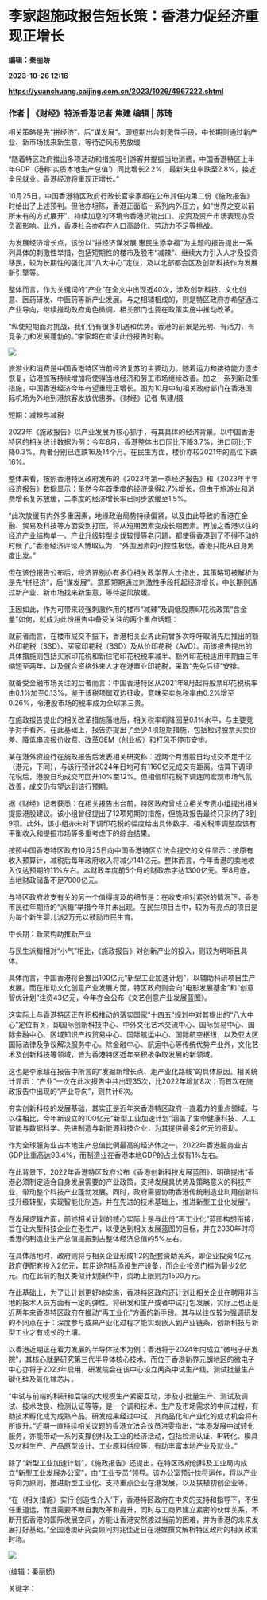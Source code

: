 # 李家超施政报告短长策：香港力促经济重现正增长
**编辑：秦丽娇**

**2023-10-26 12:16**

**https://yuanchuang.caijing.com.cn/2023/1026/4967222.shtml**

### 作者 | 《财经》特派香港记者 焦建 编辑 | 苏琦

相关策略是先“拼经济”，后“谋发展”。即短期出台刺激性手段，中长期则通过新产业、新市场找来新生意，等待逆风形势放缓

“随着特区政府推出多项活动和措施吸引游客并提振当地消费，中国香港特区上半年GDP（港称‘实质本地生产总值’）同比增长2.2%，最新失业率跌至2.8%，接近全民就业。香港经济将重现正增长。”

10月25日，中国香港特区政府行政长官李家超在公布其任内第二份《施政报告》时给出了上述预判。但他亦坦陈，香港正面临一系列内外压力，如“世界之变以前所未有的方式展开”、持续加息的环境令香港货物出口、投资及资产市场表现亦受负面影响。此外，香港社会亦存在人口高龄化、劳动力不足等挑战。

为发展经济增长点，该份以“拼经济谋发展 惠民生添幸福”为主题的报告提出一系列具体的刺激性举措，包括短期性的楼市及股市“减辣”、继续大力引入人才及投资移民，较为长期性的强化其“八大中心”定位，及以北部都会区及创新科技作为发展新引擎等。

整体而言，作为关键词的“产业”在全文中出现近40次，涉及创新科技、文化创意、医药研发、中医药等新产业发展。与之相辅相成的，则是特区政府亦希望通过产业导向，继续推动政府角色微调，相关部门也要在政策实施中推动改革。

“纵使短期面对挑战，我们仍有很多机遇和优势。香港的前景是光明、有活力、有竞争力和发展蓬勃的。”李家超在宣读此份报告时称。

![](https://res.caijingmobile.com/images/2023/10/26/5a0400641f342d2f1a7886d6a1be6119.jpeg)

旅游业和消费是中国香港特区当前经济复苏的主要动力。随着运力和接待能力逐步恢复，访港旅客持续增加将使得当地经济和劳工市场继续改善。加之一系列新政策措施，中国香港经济今年有望重现正增长。图为10月中旬相关政府部门在香港国际机场为外地到港旅客发放优惠券。《财经》记者 焦建/摄

短期：减辣与减税

2023年《施政报告》以产业发展为核心抓手，有其具体的经济背景。以中国香港特区的相关统计数据为例：今年8月，香港整体出口同比下降3.7%，进口同比下降0.3%。两者分别已连跌16及14个月。在民生方面，楼价亦较2021年的高位下跌16%。

整体来看，按照香港特区政府发布的《2023年第一季经济报告》和《2023年半年经济报告》数据显示：虽然今年首季度的经济录得2.7%增长，但由于旅游业和消费增长复苏放缓，二季度的经济增长率已同步放缓至1.5%。

“此次放缓有内外多重因素，地缘政治局势持续偏紧，以及由此导致的香港在金融、贸易及科技等方面受到打压，将从短期因素变成长期因素。再加之香港以往的经济产业结构单一、产业升级转型步伐较慢等老问题，都使得香港到了不得不动的时候了。”香港经济评论人博取认为，“外围因素的可控性极低，香港只能从自身角度出发。”

但在该份报告公布后，经济界别亦有多位相关政学界人士指出，其策略可被解析为是先“拼经济”，后“谋发展”。意即短期通过刺激性手段托起经济增长，中长期则通过新产业、新市场找来新生意，等待逆风放缓。

正因如此，作为可带来较强刺激作用的楼市“减辣”及调低股票印花税政策“含金量”如何，就成为此份报告中备受关注的两个重点话题：

就前者而言，在楼市成交不振下，香港相关业界此前曾多次呼吁取消先后推出的额外印花税（SSD）、买家印花税（BSD）及从价印花税（AVD）。而该报告提出的具体措施则包括买家印花税和新住宅印花税税率减半、额外印花税适用年期由三年缩短至两年，以及就合资格外来人才在港置业印花税，采取“先免后征”安排。

就备受金融市场关注的后者而言：中国香港特区从2021年8月起将股票印花税税率由0.1%加至0.13%，鉴于该税项属双边征收，意味买卖总税率由0.2%增至0.26%，令港股市场的税率成为全球第三贵。

在施政报告提出的相关改革措施落地后，相关税率将降回至0.1%水平，与主要竞争对手看齐。在此基础上，报告亦提出了至少4项短期措施，包括检讨股票买卖价差、降低串流报价收费、改革GEM（创业板）和打风不停市安排。

某在港外资投行在施政报告后发表相关研究称：近两个月港股日均成交不足千亿（港元，下同），与该行预计2024年日均可有1160亿元成交有距离。估算下调印花税后，港股日均成交可回升10%至12%。但相信印花税下调连同宏观市场气氛改善，成交仍有望达到该行预期。

据《财经》记者获悉：在相关报告出台前，特区政府曾成立相关专责小组提出相关提振港股建议。该小组曾经提出了12项短期的措施，但施政报告最终只采纳了8到9项。此外，该小组亦未对下调印花税的幅度给出具体数字。相关税率调整应该有平衡收入和提振市场等多重考虑下的综合结果。

按照中国香港特区政府10月25日向中国香港特区立法会提交的文件显示：按原有收入预算计，减税后每年政府收入将减少141亿元。整体而言，今年香港的卖地收入仅达预期的11%左右。本财政年度前5个月的财政赤字达1300亿元。至8月底，当地财政储备不足7000亿元。

与特区政府收支有关的另一个值得提及的细节是：在收支相对紧张的情况下，香港市民往年期待的“派糖”举措今年并未出现。在民生项目当中，较为有亮点的项目是为每个新生婴儿派2万元以鼓励市民生育。

中长期：新架构助推新产业

与民生派糖相对“小气”相比，《施政报告》对创新产业的投入，则较为明晰且具体。

具体而言，中国香港将会推出100亿元“新型工业加速计划”，以辅助科研项目生产发展。而在推动文化创意产业发展方面，特区政府则会向“电影发展基金”和“创意智优计划”注资43亿元，今年亦会公布《文艺创意产业发展蓝图》。

这实际上与香港特区正在积极推动的落实国家“十四五”规划中对其提出的“八大中心”定位有关，即国际创新科技中心、中外文化艺术交流中心、国际贸易中心、国际金融中心、区域知识产权贸易中心、国际航运中心、国际航空枢纽，以及亚太区国际法律及争议解决服务中心。除金融中心、航运中心等传统优势产业外，文化艺术及创新科技等领域，皆为香港特区近年来积极争取发展的新领域。

这也是李家超在报告中所言的“发掘新增长点、走产业化路线”的具体原因。相关统计显示：“产业”一次在此次报告中共出现35次，比2022年增加8次；而首次在施政报告中出现的“产业导向”，则共计6次。

夯实创新科技的发展基础，其实正是近年来香港特区政府一直着力的重点领域。与以往相比，今年新设立的100亿元“新型工业加速计划”涵盖了生命健康科技、人工智能与数据科学、先进制造与新能源科技企业，为其提供最多2亿元的资助。

作为全球服务业占本地生产总值比例最高的经济体之一，2022年香港服务业占GDP比重高达93.4%，而制造业在香港本地GDP的占比仅有1%左右。

在此背景下，2022年香港特区政府公布《香港创新科技发展蓝图》，明确提出“香港必须制定适合自身发展需要的产业政策，支持发展具优势及策略意义的科技产业，带动整个科技产业蓬勃发展。同时，政府需要协助香港传统制造业利用创新科技升级转型，实现智能化制造，并在先进的技术基础上，推进新型工业化发展”。

在发展逻辑方面，前述相关计划的核心实际上是与此份“再工业化”蓝图构想衔接，旨在让大型科技企业在港生产，以便达到相关发展蓝图的目标，并在2030年时将香港的制造业生产总值提振到占整体经济总值的5%左右。

在具体落地时，政府则将与相关企业形成1:2的配套资助关系，即企业投资4亿元，政府便配套投入2亿元，其用途包括添设生产设备，而企业投资门槛为最少2亿元。而在此前的相关类似计划操作中，资助上限则为1500万元。

在此基础上，为了让计划更好地实施，香港特区政府还计划让相关企业在聘用非当地的技术人员方面有一定的弹性。将研发和生产或者中试打包发展，实际上也正是近两年来香港特区政府在推动“再工业化”方面的新手段。其与以往仅较为强调研发的不同点在于：深度参与成果产业化过程才能实现嵌入到产业链条，创新科技与新型工业才有成长的土壤。

以香港近期正在着力发展的半导体技术为例：香港将于2024年内成立“微电子研发院”，其核心就是研究第三代半导体核心技术。而位于香港新界元朗地区的微电子中心亦将于2023年启用，研发院会在该中心设立两条中试生产线，测试批量生产碳化硅及氮化镓芯片。

“中试与前端的科研和后端的大规模生产紧密互动，涉及小批量生产、测试及调试、技术改良、检测认证等等，是一个调和技术、生产及市场需求的中间过程，有助技术孵化成为成熟产品。研发成果经过中试，其商品化和产业化的成功机会将有所提升。”近期一直持续相关议题的香港立法会议员洪雯指出，“本港发展中试转化服务，亦能带动一系列支撑创科及工业的经济活动，包括检测认证、IP转化、模具及材料生产、产品原型设计、工业原料供应等，有助丰富本地产业及就业。”

除了“新型工业加速计划”，《施政报告》还提出，在特区政府创科及工业局内成立“新型工业发展办公室”，由“工业专员”领导。该办公室预计快将运作，将以产业导向为原则，推进新型工业化、支持重点企业在港发展，以及扶植初创企业等。

“在（相关措施）实行‘创造性介入’下，香港特区政府在中央的支持和指导下，不但任重道远，而且需要不断自我改革和提升，同时与工商界建立紧密的伙伴关系，不断开拓香港的国际发展空间，方能让香港安然渡过当前的困难，并为香港的未来发展打好基础。”全国港澳研究会顾问刘兆佳近日在港媒撰文解析特区政府的相关政策时称。

![](https://tx1.cdn.caijing.com.cn/2014-03-27/114048455.jpg)

(编辑：秦丽娇)

关键字：